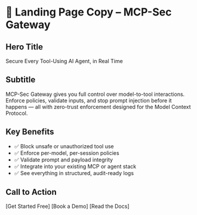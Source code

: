 # 💬 Landing Page Copy – MCP-Sec Gateway

## Hero Title
Secure Every Tool-Using AI Agent, in Real Time

## Subtitle
MCP-Sec Gateway gives you full control over model-to-tool interactions. Enforce policies, validate inputs, and stop prompt injection before it happens — all with zero-trust enforcement designed for the Model Context Protocol.

## Key Benefits
- ✅ Block unsafe or unauthorized tool use
- ✅ Enforce per-model, per-session policies
- ✅ Validate prompt and payload integrity
- ✅ Integrate into your existing MCP or agent stack
- ✅ See everything in structured, audit-ready logs

## Call to Action
[Get Started Free] [Book a Demo] [Read the Docs]